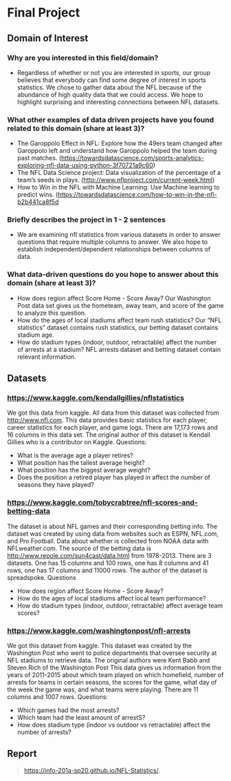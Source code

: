 # Final Project
## Domain of Interest
### Why are you interested in this field/domain?
* Regardless of whether or not you are interested in sports, our group believes that everybody can find some degree of interest in sports  statistics. We chose to gather data about the NFL because of the abundance of high quality data that we could access. We hope to highlight surprising and interesting connections between NFL datasets.

### What other examples of data driven projects have you found related to this domain (share at least 3)?
* The Garoppolo Effect in NFL: Explore how the 49ers team changed after Garoppolo left and understand how Garoppolo helped the team during past matches. (https://towardsdatascience.com/sports-analytics-exploring-nfl-data-using-python-3f70721a9c60)
* The NFL Data Science project: Data visualization of the percentage of a team’s seeds in plays. (http://www.nflproject.com/current-week.html)
* How to Win in the NFL with Machine Learning: Use Machine learning to predict wins. (https://towardsdatascience.com/how-to-win-in-the-nfl-b2b441ca8f5d

### Briefly describes the project in 1 - 2 sentences
* We are examining nfl statistics from various datasets in order to answer questions that require multiple columns to answer.
We also hope to establish independent/dependent relationships between columns of data. 

### What data-driven questions do you hope to answer about this domain (share at least 3)?
* How does region affect Score Home - Score Away?
Our Washington Post data set gives us the hometeam, away team, and score of the game to analyze this question.
* How do the ages of local stadiums affect team rush statistics?
Our “NFL statistics” dataset contains rush statistics, our betting dataset contains stadium age.
* How do stadium types (indoor, outdoor, retractable) affect the number of arrests at a stadium?
NFL arrests dataset and betting dataset contain relevant information.

## Datasets
### https://www.kaggle.com/kendallgillies/nflstatistics
We got this data from kaggle. 
All data from this dataset was collected from http://www.nfl.com. 
This data provides basic statistics for each player, career statistics for each player, and game logs. 
There are 17,173 rows and 16 columns in this data set. 
The original author of this dataset is Kendall Gillies who is a contributor on Kaggle.
Questions: 
* What is the average age a player retires? 
* What position has the tallest average height? 
* What position has the biggest average weight? 
* Does the position a retired player has played in affect the number of seasons they have played? 

### https://www.kaggle.com/tobycrabtree/nfl-scores-and-betting-data
The dataset is about NFL games and their corresponding betting info.
The dataset was created by using data from websites such as ESPN, NFL.com, and Pro Football. Data about whether is collected from NOAA data with NFLweather.com. The source of the betting data is http://www.repole.com/sun4cast/data.html from 1978-2013.
There are 3 datasets. One has 15 columns and 100 rows, one has 8 columns and 41 rows, one has 17 columns and 11000 rows.
The author of the dataset is spreadspoke.
Questions
* How does region affect Score Home - Score Away?
* How do the ages of local stadiums affect local team performance?
* How do stadium types (indoor, outdoor, retractable) affect average team scores?


### https://www.kaggle.com/washingtonpost/nfl-arrests
We got this dataset from kaggle.
This dataset was created by the Washington Post who went to police departments that oversee security at NFL stadiums to retrieve data.
The original authors were  Kent Babb and Steven Rich of the Washington Post
This data gives us information from the years of 2011-2015 about which team played on which homefield, number of arrests for teams in certain seasons, the scores for the game, what day of the week the game was, and what teams were playing.
There are 11 columns and 1007 rows. 
Questions:
* Which games had the most arrests? 
* Which team had the least amount of arrestS?
* How does stadium type (indoor vs outdoor vs retractable) affect the number of arrests?


## Report

> https://info-201a-sp20.github.io/NFL-Statistics/.
